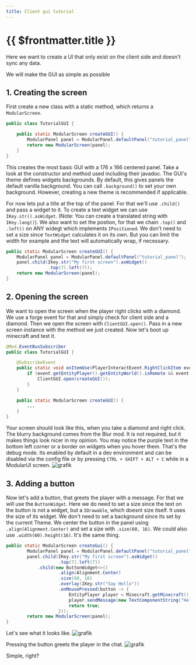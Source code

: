 ```yaml
---
title: Client gui tutorial
---
```


# {{ $frontmatter.title }}

Here we want to create a UI that only exist on the client side and doesn't sync any data.

We will make the GUI as simple as possible

## 1. Creating the screen

First create a new class with a static method, which returns a `ModularScreen`.

```java
public class TutorialGUI {

    public static ModularScreen createGUI() {
        ModularPanel panel = ModularPanel.defaultPanel("tutorial_panel");
        return new ModularScreen(panel);
    }
}
```

This creates the most basic GUI with a 176 x 166 centered panel. Take a look at the constructor and method used
including their javadoc. The GUI's theme defines widgets backgrounds. By default, this gives panels the default vanilla
background. You can call `.background()` to set your own background. However, creating a new theme is recommended if
applicable.

For now lets put a title at the top of the panel. For that we'll use `.child()` and pass a widget to it. To create a
text widget we can use `IKey.str().asWidget`. (Note: You can create a translated string with `IKey.lang()`). We also
want to set the postion, for that we chain `.top()` and `.left()` on ANY widegt which implements `IPositioned`. We don't
need to set a size since `TextWidget` calculates it on its own. But you can limit the width for example and the text
will automatically wrap, if necessary.

```java
public static ModularScreen createGUI() {
    ModularPanel panel = ModularPanel.defaultPanel("tutorial_panel");
    panel.child(IKey.str("My first screen").asWidget()
                .top(7).left(7));
    return new ModularScreen(panel);
}
```

## 2. Opening the screen

We want to open the screen when the player right clicks with a diamond. We use a forge event for that and simply check
for client side and a diamond. Then we open the screen with `ClientGUI.open()`. Pass in a new screen instance with the
method we just created. Now let's boot up minecraft and test it.

```java
@Mod.EventBusSubscriber
public class TutorialGUI {

    @SubscribeEvent
    public static void onItemUse(PlayerInteractEvent.RightClickItem event) {
        if (event.getEntityPlayer().getEntityWorld().isRemote && event.getItemStack().getItem() == Items.DIAMOND) {
            ClientGUI.open(createGUI());
        }
    }

    public static ModularScreen createGUI() {
        ...
    }
}
```

Your screen should look like this, when you take a diamond and right click. The blurry background comes from the Blur
mod. It is not required, but it makes things look nicer in my opinion. You may notice the purple text in the bottom left
corner or a border on widgets when you hover them. That's the debug mode. Its enabled by default in a dev environment
and can be disabled via the config file or by pressing `CTRL + SHIFT + ALT + C` while in a ModularUI screen.
![grafik](https://user-images.githubusercontent.com/45517902/228584027-eaf4f49b-1967-4aa1-9cd3-416e5610f113.png)

## 3. Adding a button

Now let's add a button, that greets the player with a message. For that we will use the `ButtonWidget`. Here we do need
to set a size since the text on the button is not a widget, but a `IDrawable`, which doesnt size itself. It uses the
size of its widget. We don't need to set a background since its set by the current Theme. We center the button in the
panel using `.align(Alignment.Center)` and set a size with `.size(60, 16)`. We could also use `.width(60).height(16)`.
It's the same thing.

```java
public static ModularScreen createGui() {
        ModularPanel panel = ModularPanel.defaultPanel("tutorial_panel");
        panel.child(IKey.str("My first screen").asWidget()
                    .top(7).left(7))
            .child(new ButtonWidget<>()
                    .align(Alignment.Center)
                    .size(60, 16)
                    .overlay(IKey.str("Say Hello"))
                    .onMousePressed(button -> {
                        EntityPlayer player = Minecraft.getMinecraft().player;
                        player.sendMessage(new TextComponentString("Hello " + player.getName()));
                        return true;
                    }));
        return new ModularScreen(panel);
}
```

Let's see what it looks like.
![grafik](https://user-images.githubusercontent.com/45517902/228590064-108ae148-acc8-45ca-9d96-e91cbe0f2e4a.png)

Pressing the button greets the player in the chat.
![grafik](https://user-images.githubusercontent.com/45517902/228590312-24f6bd17-dd05-44ee-96bd-6ae7d00e59cc.png)

Simple, right?
